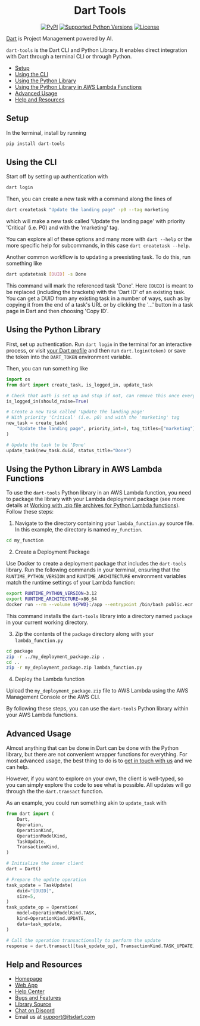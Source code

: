 <div align="center">
  <h1>Dart Tools</h1>
  <p>
    <a href="https://pypi.org/project/dart-tools"><img src="https://img.shields.io/pypi/v/dart-tools.svg" alt="PyPI"></a>
    <a href="tox.ini"><img src="https://img.shields.io/pypi/pyversions/dart-tools" alt="Supported Python Versions"></a>
    <a href="LICENSE"><img src="https://img.shields.io/github/license/its-dart/dart-tools" alt="License"></a>
  </p>
</div>

[Dart](https://itsdart.com?nr=1) is Project Management powered by AI.

`dart-tools` is the Dart CLI and Python Library. It enables direct integration with Dart through a terminal CLI or through Python.


- [Setup](#setup)
- [Using the CLI](#using-the-cli)
- [Using the Python Library](#using-the-python-library)
- [Using the Python Library in AWS Lambda Functions](#using-the-python-library-in-aws-lambda-functions)
- [Advanced Usage](#advanced-usage)
- [Help and Resources](#help-and-resources)


## Setup

In the terminal, install by running
```bash
pip install dart-tools
```


## Using the CLI

Start off by setting up authentication with
```bash
dart login
```

Then, you can create a new task with a command along the lines of
```bash
dart createtask "Update the landing page" -p0 --tag marketing
```
which will make a new task called 'Update the landing page' with priority 'Critical' (i.e. P0) and with the 'marketing' tag.

You can explore all of these options and many more with `dart --help` or the more specific help for subcommands, in this case `dart createtask --help`.

Another common workflow is to updating a preexisting task. To do this, run something like
```bash
dart updatetask [DUID] -s Done
```
This command will mark the referenced task 'Done'. Here `[DUID]` is meant to be replaced (including the brackets) with the 'Dart ID' of an existing task. You can get a DUID from any existing task in a number of ways, such as by copying it from the end of a task's URL or by clicking the '...' button in a task page in Dart and then choosing 'Copy ID'.


## Using the Python Library

First, set up authentication. Run `dart login` in the terminal for an interactive process, or visit [your Dart profile](https://app.itsdart.com/?settings=account) and then run `dart.login(token)` or save the token into the `DART_TOKEN` environment variable.

Then, you can run something like
```python
import os
from dart import create_task, is_logged_in, update_task

# Check that auth is set up and stop if not, can remove this once everything is set up
is_logged_in(should_raise=True)

# Create a new task called 'Update the landing page'
# With priority 'Critical' (i.e. p0) and with the 'marketing' tag
new_task = create_task(
    "Update the landing page", priority_int=0, tag_titles=["marketing"]
)

# Update the task to be 'Done'
update_task(new_task.duid, status_title="Done")
```

## Using the Python Library in AWS Lambda Functions

To use the `dart-tools` Python library in an AWS Lambda function, you need to package the library with your Lambda deployment package (see more details at [Working with .zip file archives for Python Lambda functions](https://docs.aws.amazon.com/lambda/latest/dg/python-package.html)). Follow these steps:

1. Navigate to the directory containing your `lambda_function.py` source file. In this example, the directory is named `my_function`.

  ```bash
  cd my_function
  ```

2. Create a Deployment Package

  Use Docker to create a deployment package that includes the `dart-tools` library. Run the following commands in your terminal, ensuring that the `RUNTIME_PYTHON_VERSION` and `RUNTIME_ARCHITECTURE` environment variables match the runtime settings of your Lambda function:


  ```bash
  export RUNTIME_PYTHON_VERSION=3.12
  export RUNTIME_ARCHITECTURE=x86_64
  docker run --rm --volume ${PWD}:/app --entrypoint /bin/bash public.ecr.aws/lambda/python:${RUNTIME_PYTHON_VERSION}-${RUNTIME_ARCHITECTURE} -c "pip install --target /app/package dart-tools"
  ```

  This command installs the `dart-tools` library into a directory named `package` in your current working directory.

3. Zip the contents of the `package` directory along with your `lambda_function.py`

  ```bash
  cd package
  zip -r ../my_deployment_package.zip .
  cd ..
  zip -r my_deployment_package.zip lambda_function.py
  ```

4. Deploy the Lambda function

  Upload the `my_deployment_package.zip` file to AWS Lambda using the AWS Management Console or the AWS CLI.

By following these steps, you can use the `dart-tools` Python library within your AWS Lambda functions.

## Advanced Usage

Almost anything that can be done in Dart can be done with the Python library, but there are not convenient wrapper functions for everything.
For most advanced usage, the best thing to do is to [get in touch with us](mailto:support@itsdart.com) and we can help.

However, if you want to explore on your own, the client is well-typed, so you can simply explore the code to see what is possible.
All updates will go through the the `dart.transact` function.

As an example, you could run something akin to `update_task` with
```python
from dart import (
    Dart,
    Operation,
    OperationKind,
    OperationModelKind,
    TaskUpdate,
    TransactionKind,
)

# Initialize the inner client
dart = Dart()

# Prepare the update operation
task_update = TaskUpdate(
    duid="[DUID]",
    size=5,
)
task_update_op = Operation(
    model=OperationModelKind.TASK,
    kind=OperationKind.UPDATE,
    data=task_update,
)

# Call the operation transactionally to perform the update
response = dart.transact([task_update_op], TransactionKind.TASK_UPDATE)
```


## Help and Resources

- [Homepage](https://www.itsdart.com/?nr=1)
- [Web App](https://app.itsdart.com/)
- [Help Center](https://help.itsdart.com/)
- [Bugs and Features](https://github.com/its-dart/dart-tools/issues)
- [Library Source](https://github.com/its-dart/dart-tools/)
- [Chat on Discord](https://discord.gg/RExv8jEkSh)
- Email us at [support@itsdart.com](mailto:support@itsdart.com)
